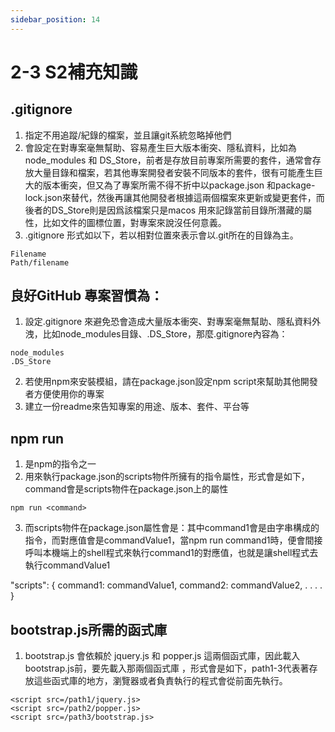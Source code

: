 ```yaml
---
sidebar_position: 14
---
```



# 2-3 S2補充知識


## .gitignore
1. 指定不用追蹤/紀錄的檔案，並且讓git系統忽略掉他們
2. 會設定在對專案毫無幫助、容易產生巨大版本衝突、隱私資料，比如為node_modules 和 DS_Store，前者是存放目前專案所需要的套件，通常會存放大量目錄和檔案，若其他專案開發者安裝不同版本的套件，很有可能產生巨大的版本衝突，但又為了專案所需不得不折中以package.json 和package-lock.json來替代，然後再讓其他開發者根據這兩個檔案來更新或變更套件，而後者的DS_Store則是因爲該檔案只是macos 用來記錄當前目錄所潛藏的屬性，比如文件的圖標位置，對專案來說沒任何意義。
3. .gitignore 形式如以下，若以相對位置來表示會以.git所在的目錄為主。

```
Filename
Path/filename
```

## 良好GitHub 專案習慣為：
1. 設定.gitignore 來避免恐會造成大量版本衝突、對專案毫無幫助、隱私資料外洩，比如node_modules目錄、.DS_Store，那麼.gitignore內容為：
```
node_modules
.DS_Store
```
2. 若使用npm來安裝模組，請在package.json設定npm script來幫助其他開發者方便使用你的專案
3. 建立一份readme來告知專案的用途、版本、套件、平台等 


## npm run 
1. 是npm的指令之一
2. 用來執行package.json的scripts物件所擁有的指令屬性，形式會是如下，command會是scripts物件在package.json上的屬性
```
npm run <command>
```
3. 而scripts物件在package.json屬性會是：其中command1會是由字串構成的指令，而對應值會是commandValue1，當npm run command1時，便會間接呼叫本機端上的shell程式來執行command1的對應值，也就是讓shell程式去執行commandValue1

  "scripts": {
	command1: commandValue1, 
	command2: commandValue2,
				.
				.
				.
				.
   }

## bootstrap.js所需的函式庫
1. bootstrap.js 會依賴於 jquery.js 和 popper.js 這兩個函式庫，因此載入bootstrap.js前，要先載入那兩個函式庫
，形式會是如下，path1-3代表著存放這些函式庫的地方，瀏覽器或者負責執行的程式會從前面先執行。
```
<script src=/path1/jquery.js>
<script src=/path2/popper.js>
<script src=/path3/bootstrap.js>
```

